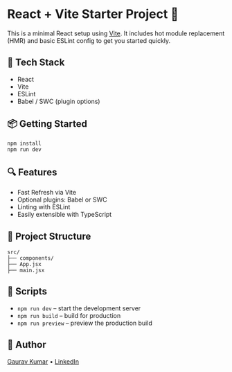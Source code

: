 # React + Vite Starter Project 🚀

This is a minimal React setup using [Vite](https://vitejs.dev/). It includes hot module replacement (HMR) and basic ESLint config to get you started quickly.

## 🧰 Tech Stack

- React
- Vite
- ESLint
- Babel / SWC (plugin options)

## 📦 Getting Started

```bash
npm install
npm run dev
```

## 🔍 Features

- Fast Refresh via Vite
- Optional plugins: Babel or SWC
- Linting with ESLint
- Easily extensible with TypeScript

## 📁 Project Structure

```
src/
├── components/
├── App.jsx
├── main.jsx
```

## 🔧 Scripts

- `npm run dev` – start the development server
- `npm run build` – build for production
- `npm run preview` – preview the production build

## 👤 Author

[Gaurav Kumar](https://orewagaurav.vercel.app) • [LinkedIn](https://in.linkedin.com/in/orewagaurav)

